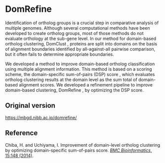 # DomRefine

Identification of ortholog groups is a crucial step in comparative analysis of multiple genomes. Although several computational methods have been developed to create ortholog groups, most of those methods do not evaluate orthology at the sub-gene level. In our method for domain-based ortholog clustering, DomClust , proteins are split into domains on the basis of alignment boundaries identified by all-against-all pairwise comparison, but it often fails to determine appropriate boundaries.

We developed a method to improve domain-based ortholog classification using multiple alignment information. This method is based on a scoring scheme, the domain-specific sum-of-pairs (DSP) score , which evaluates ortholog clustering results at the domain level as the sum total of domain-based alignment scores. We developed a refinement pipeline to improve domain-based clustering, DomRefine , by optimizing the DSP score.

## Original version
https://mbgd.nibb.ac.jp/domrefine/

## Reference
Chiba, H. and Uchiyama, I.
Improvement of domain-level ortholog clustering by optimizing domain-specific sum-of-pairs score.
[*BMC Bioinformatics*, 15:148 (2014)](https://bmcbioinformatics.biomedcentral.com/articles/10.1186/1471-2105-15-148).
